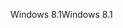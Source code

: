 <span data-ttu-id="365bf-101">Windows 8.1</span><span class="sxs-lookup"><span data-stu-id="365bf-101">Windows 8.1</span></span>